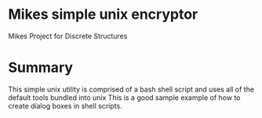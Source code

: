 # Mikes simple unix encryptor
Mikes Project for Discrete Structures

# Summary
This simple unix utility is comprised of a bash shell script and uses all of the default tools bundled into unix
This is a good sample example of how to create dialog boxes in shell scripts. 
